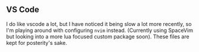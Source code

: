 ## VS Code

I do like vscode a lot, but I have noticed it being slow a lot more recently, so I'm playing around with configuring `nvim` instead. (Currently using SpaceVim but looking into a more lua focused custom package soon). These files are kept for posterity's sake.
